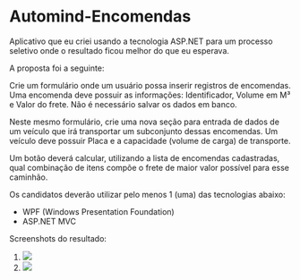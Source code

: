 # Automind-Encomendas
<p>Aplicativo que eu criei usando a tecnologia ASP.NET para um processo seletivo onde o resultado ficou melhor do que eu esperava.</p>

<p>A proposta foi a seguinte:<p>

<p>Crie um formulário onde um usuário possa inserir registros
de encomendas. Uma encomenda deve possuir as informações:
Identificador, Volume em M³ e Valor do frete. Não é
necessário salvar os dados em banco.</p>

<p>Neste mesmo formulário, crie uma nova seção para entrada de
dados de um veículo que irá transportar um subconjunto
dessas encomendas. Um veículo deve possuir Placa e a
capacidade (volume de carga) de transporte.</p>

<p>Um botão deverá calcular, utilizando a lista de encomendas
cadastradas, qual combinação de itens compõe o frete de
maior valor possível para esse caminhão.</p>

<p>Os candidatos deverão utilizar pelo menos 1 (uma) das
tecnologias abaixo:</p>
<ul>
  <li>WPF (Windows Presentation Foundation)</li>
  <li>ASP.NET MVC </li>
</ul>
<p>Screenshots do resultado:</p>
<ol>
  <li><img src="https://i.imgur.com/1NUREGj.png"></li>
  <li><img src="https://i.imgur.com/kgzKur4.png"></li>
</ol>



